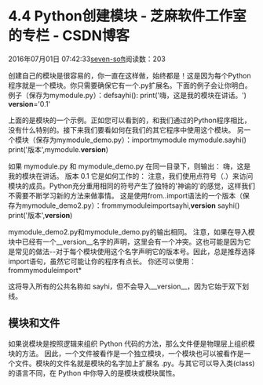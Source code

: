 
# 4.4 Python创建模块 -  芝麻软件工作室的专栏 - CSDN博客


2016年07月01日 07:42:33[seven-soft](https://me.csdn.net/softn)阅读数：203


创建自己的模块是很容易的，你一直在这样做，始终都是！这是因为每个Python程序就是一个模块。你只需要确保它有一个.py扩展名。下面的例子会让你明白。
例子（保存为mymodule.py）：defsayhi():
print('嗨，这是我的模块在讲话。')
__version__='0.1'

上面的是模块的一个示例。正如您可以看到的，和我们通过的Python程序相比，没有什么特别的。接下来我们要看如何在我们的其它程序中使用这个模块。
另一个模块（保存为mymodule_demo.py）：importmymodule
mymodule.sayhi()
print('版本',mymodule.__version__)

如果 mymodule.py 和 mymodule_demo.py 在同一目录下，则输出：
嗨，这是我的模块在讲话。
版本 0.1
它是如何工作的：
注意，我们使用点符号（.）来访问模块的成员。Python充分重用相同的符号产生了独特的'神谕的'的感觉，这样我们不需要不断学习新的方法来做事情。
这是使用from..import语法的一个版本（保存为mymodule_demo2.py）：frommymoduleimportsayhi,__version__
sayhi()
print('版本',__version__)

mymodule_demo2.py和mymodule_demo.py的输出相同。
注意，如果在导入模块中已经有一个__version__名字的声明，这里会有一个冲突。这也可能是因为它是常见的做法--对于每个模块使用这个名字声明它的版本号。因此，总是推荐选择import语句，虽然它可能让你的程序有点长。
你还可以使用：frommymoduleimport*

这将导入所有的公共名称如 sayhi，但不会导入__version__，因为它始于双下划线。
## 模块和文件
如果说模块是按照逻辑来组织 Python 代码的方法，那么文件便是物理层上组织模块的方法。
因此，一个文件被看作是一个独立模块，一个模块也可以被看作是一个文件。模块的文件名就是模块的名字加上扩展名
 .py。与其它可以导入类(class)的语言不同，在 Python 中你导入的是模块或模块属性。

